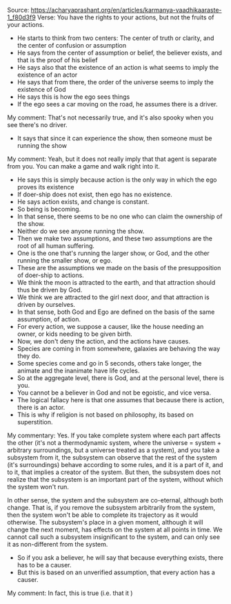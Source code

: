 Source: https://acharyaprashant.org/en/articles/karmanya-vaadhikaaraste-1_f80d3f9
Verse: You have the rights to your actions, but not the fruits of your actions.

- He starts to think from two centers: The center of truth or clarity, and the center of confusion or assumption
- He says from the center of assumption or belief, the believer exists, and that is the proof of his belief
- He says also that the existence of an action is what seems to imply the existence of an actor
- He says that from there, the order of the universe seems to imply the existence of God
- He says this is how the ego sees things
- If the ego sees a car moving on the road, he assumes there is a driver.

My comment: That's not necessarily true, and it's also spooky when you see there's no driver.

- It says that since it can experience the show, then someone must be running the show

My comment: Yeah, but it does not really imply that that agent is separate from you. You can make a game and walk right into it.

- He says this is simply because action is the only way in which the ego proves its existence
- If doer-ship does not exist, then ego has no existence.
- He says action exists, and change is constant.
- So being is becoming.
- In that sense, there seems to be no one who can claim the ownership of the show.
- Neither do we see anyone running the show.
- Then we make two assumptions, and these two assumptions are the root of all human suffering.
- One is the one that's running the larger show, or God, and the other running the smaller show, or ego.
- These are the assumptions we made on the basis of the presupposition of doer-ship to actions.
- We think the moon is attracted to the earth, and that attraction should thus be driven by God.
- We think we are attracted to the girl next door, and that attraction is driven by ourselves.
- In that sense, both God and Ego are defined on the basis of the same assumption, of action.
- For every action, we suppose a causer, like the house needing an owner, or kids needing to be given birth.
- Now, we don't deny the action, and the actions have causes.
- Species are coming in from somewhere, galaxies are behaving the way they do.
- Some species come and go in 5 seconds, others take longer, the animate and the inanimate have life cycles.
- So at the aggregate level, there is God, and at the personal level, there is you.
- You cannot be a believer in God and not be egoistic, and vice versa.
- The logical fallacy here is that one assumes that because there is action, there is an actor.
- This is why if religion is not based on philosophy, its based on superstition.

My commentary: Yes. If you take complete system where each part affects the other (it's not a thermodynamic system, where the universe = system + arbitrary surroundings, but a universe treated as a system), and you take a subsystem from it, the subsystem can observe that the rest of the system (it's surroundings) behave according to some rules, and it is a part of it, and to it, that implies a creator of the system. But then, the subsystem does not realize that the subsystem is an important part of the system, without which the system won't run.

In other sense, the system and the subsystem are co-eternal, although both change. That is, if you remove the subsystem arbitrarily from the system, then the system won't be able to complete its trajectory as it would otherwise. The subsystem's place in a given moment, although it will change the next moment, has effects on the system at all points in time. We cannot call such a subsystem insignificant to the system, and can only see it as non-different from the system.

- So if you ask a believer, he will say that because everything exists, there has to be a causer.
- But this is based on an unverified assumption, that every action has a causer.

My comment: In fact, this is true (i.e. that it )